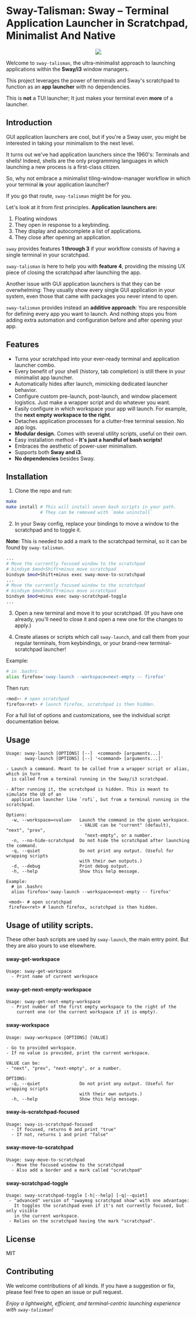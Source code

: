# Sway-Talisman: Sway – Terminal Application Launcher in Scratchpad, Minimalist And Native
<p align="center">
  <img src="https://github.com/sebastiancarlos/sway-talisman/assets/88276600/7847675e-3758-43b5-bc86-e39f18fb7af1" />
</p>

Welcome to `sway-talisman`, the ultra-minimalist approach to launching 
applications within the **Sway/i3** window managers. 

This project leverages the power of terminals and Sway's scratchpad to function
as an **app launcher** with no dependencies.

This is __not__ a TUI launcher; It just makes your terminal even __more__ of a launcher.

## Introduction
GUI application launchers are cool, but if you're a Sway user, you might be
interested in taking your minimalism to the next level.

It turns out we've had application launchers since the 1960's: Terminals and
shells! Indeed, shells are the only programming languages in which launching a new 
process is a first-class citizen.

So, why not embrace a minimalist tiling-window-manager workflow in which your terminal
__is__ your application launcher?

If you go that route, `sway-talisman` might be for you.

Let's look at it from first principles. **Application launchers are:**
1. Floating windows
2. They open in response to a keybinding.
3. They display and autocomplete a list of applications.
4. They close after opening an application.

`sway` provides features **1 through 3** if your workflow consists of having a
single terminal in your scratchpad.

`sway-talisman` is here to help you with **feature 4**, providing the missing UX
piece of closing the scratchpad after launching the app.

Another issue with GUI application launchers is that they can be overwhelming:
They usually show every single GUI application in your system, even those that
came with packages you never intend to open.

`sway-talisman` provides instead an **additive approach**: You are responsible for
defining every app you want to launch. And nothing stops you from
adding extra automation and configuration before and after opening your app.

## Features
- Turns your scratchpad into your ever-ready terminal and application launcher
  combo.
- Every benefit of your shell (history, tab completion) is still there
  in your minimalist app launcher.
- Automatically hides after launch, mimicking dedicated launcher behavior.
- Configure custom pre-launch, post-launch, and window placement logistics.
  Just make a wrapper script and do whatever you want.
- Easily configure in which workspace your app will launch. For example, the
  **next empty workspace to the right**.
- Detaches application processes for a clutter-free terminal session. No app logs.
- **Modular design.** Comes with several utility scripts, useful on their own.
- Easy installation method – **It's just a handful of bash scripts!**
- Embraces the aesthetic of power-user minimalism.
- Supports both **Sway and i3**.
- **No dependencies** besides Sway.

## Installation
1. Clone the repo and run:
```bash
make
make install # This will install seven bash scripts in your path.
             # They can be removed with `make uninstall`
```

2. In your Sway config, replace your bindings to move a window to the
   scratchpad and to toggle it.

**Note:** This is needed to add a mark to the scratchpad terminal, so it can be found by `sway-talisman`.

```bash
...
# Move the currently focused window to the scratchpad
# bindsym $mod+Shift+minus move scratchpad
bindsym $mod+Shift+minus exec sway-move-to-scratchpad
...
# Move the currently focused window to the scratchpad
# bindsym $mod+Shift+minus move scratchpad
bindsym $mod+minus exec sway-scratchpad-toggle
...
```

3. Open a new terminal and move it to your scratchpad. (If you have one already, you'll need to close it and open a new one for the changes to apply.)

4. Create aliases or scripts which call `sway-launch`, and call them from your
   regular terminals, from keybindings, or your brand-new
   terminal-scratchpad launcher! 

Example:
```bash
# in .bashrc
alias firefox='sway-launch --workspace=next-empty -- firefox'
```

Then run:
```bash
<mod>- # open scratchpad
firefox<ret> # launch firefox, scratchpad is then hidden.
```

For a full list of options and customizations, see the individual script
documentation below.

## Usage
```
Usage: sway-launch [OPTIONS] [--]  <command> [arguments...]
       sway-launch [OPTIONS] [--] '<command> [arguments...]'

- Launch a command. Meant to be called from a wrapper script or alias, which in turn
  is called from a terminal running in the Sway/i3 scratchpad.

- After running it, the scratchpad is hidden. This is meant to simulate the UX of an
  application launcher like `rofi`, but from a terminal running in the scratchpad.

Options:
  -w, --workspace=<value>   Launch the command in the given workspace.
                            - VALUE can be "current" (default), "next", "prev",
                              "next-empty", or a number.
  -n, --no-hide-scratchpad  Do not hide the scratchpad after launching the command.
  -q, --quiet               Do not print any output. (Useful for wrapping scripts
                            with their own outputs.)
  -d, --debug               Print debug output.
  -h, --help                Show this help message.

Example:
  # in .bashrc
  alias firefox='sway-launch --workspace=next-empty -- firefox'

 <mod>- # open scratchpad
 firefox<ret> # launch firefox, scratchpad is then hidden.
```

## Usage of utility scripts.
These other bash scripts are used by `sway-launch`, the main entry point. But
they are also yours to use elsewhere. 

#### sway-get-workspace
```
Usage: sway-get-workspace
  - Print name of current workspace
```

#### sway-get-next-empty-workspace
```
Usage: sway-get-next-empty-workspace
  - Print number of the first empty workspace to the right of the
    current one (or the current workspace if it is empty).
```

#### sway-workspace
```
Usage: sway-workspace [OPTIONS] [VALUE]

- Go to provided workspace.
- If no value is provided, print the current workspace.

VALUE can be:
- "next", "prev", "next-empty", or a number.

OPTIONS:
  -q, --quiet               Do not print any output. (Useful for wrapping scripts
                            with their own outputs.)
  -h, --help                Show this help message.
```

#### sway-is-scratchpad-focused
```
Usage: sway-is-scratchpad-focused
  - If focused, returns 0 and print "true"
  - If not, returns 1 and print "false"
```

#### sway-move-to-scratchpad
```
Usage: sway-move-to-scratchpad
  - Move the focused window to the scratchpad
  - Also add a border and a mark called "scratchpad"
```

#### sway-scratchpad-toggle
```
Usage: sway-scratchpad-toggle [-h|--help] [-q|--quiet]
 - "advanced" version of "swaymsg scratchpad show" with one advantage:
   It toggles the scratchpad even if it's not currently focused, but only visible
   in the current workspace.
 - Relies on the scratchpad having the mark "scratchpad".
```

## License
MIT

## Contributing

We welcome contributions of all kinds. If you have a suggestion or fix, please
feel free to open an issue or pull request.

_Enjoy a lightweight, efficient, and terminal-centric launching experience with
`sway-talisman`!_
